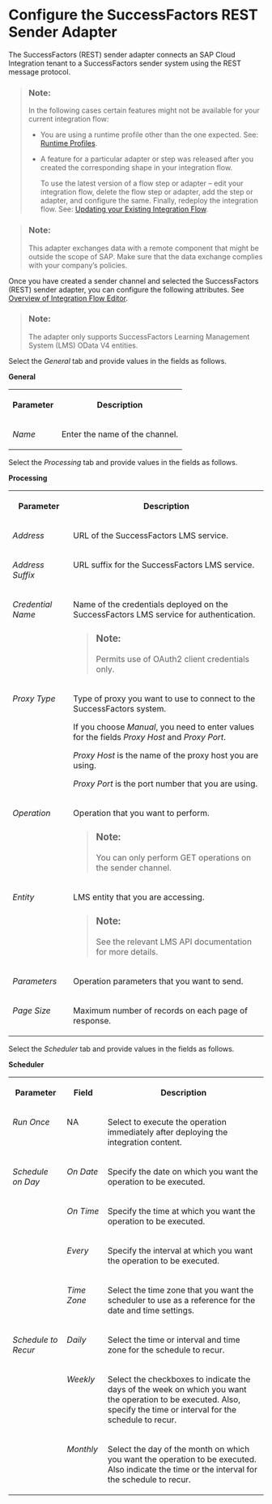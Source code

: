 <!-- loio9f0646b481764b4b890a342c3e14a002 -->

# Configure the SuccessFactors REST Sender Adapter

The SuccessFactors \(REST\) sender adapter connects an SAP Cloud Integration tenant to a SuccessFactors sender system using the REST message protocol.

> ### Note:  
> In the following cases certain features might not be available for your current integration flow:
> 
> -   You are using a runtime profile other than the one expected. See: [Runtime Profiles](../IntegrationSettings/runtime-profiles-8007daa.md).
> 
> -   A feature for a particular adapter or step was released after you created the corresponding shape in your integration flow.
> 
>     To use the latest version of a flow step or adapter – edit your integration flow, delete the flow step or adapter, add the step or adapter, and configure the same. Finally, redeploy the integration flow. See: [Updating your Existing Integration Flow](updating-your-existing-integration-flow-1f9e879.md).

> ### Note:  
> This adapter exchanges data with a remote component that might be outside the scope of SAP. Make sure that the data exchange complies with your company’s policies.

Once you have created a sender channel and selected the SuccessFactors \(REST\) sender adapter, you can configure the following attributes. See [Overview of Integration Flow Editor](overview-of-integration-flow-editor-db10beb.md).

> ### Note:  
> The adapter only supports SuccessFactors Learning Management System \(LMS\) OData V4 entities.

Select the *General* tab and provide values in the fields as follows.

**General**


<table>
<tr>
<th valign="top">

Parameter



</th>
<th valign="top">

Description



</th>
</tr>
<tr>
<td valign="top">

*Name*



</td>
<td valign="top">

Enter the name of the channel.



</td>
</tr>
</table>

Select the *Processing* tab and provide values in the fields as follows.

**Processing**


<table>
<tr>
<th valign="top">

Parameter



</th>
<th valign="top">

Description



</th>
</tr>
<tr>
<td valign="top">

*Address* 



</td>
<td valign="top">

URL of the SuccessFactors LMS service.



</td>
</tr>
<tr>
<td valign="top">

*Address Suffix* 



</td>
<td valign="top">

URL suffix for the SuccessFactors LMS service.



</td>
</tr>
<tr>
<td valign="top">

*Credential Name* 



</td>
<td valign="top">

Name of the credentials deployed on the SuccessFactors LMS service for authentication.

> ### Note:  
> Permits use of OAuth2 client credentials only.



</td>
</tr>
<tr>
<td valign="top">

*Proxy Type* 



</td>
<td valign="top">

Type of proxy you want to use to connect to the SuccessFactors system.

If you choose *Manual*, you need to enter values for the fields *Proxy Host* and *Proxy Port*.

*Proxy Host* is the name of the proxy host you are using.

*Proxy Port* is the port number that you are using.



</td>
</tr>
<tr>
<td valign="top">

*Operation* 



</td>
<td valign="top">

Operation that you want to perform.

> ### Note:  
> You can only perform GET operations on the sender channel.



</td>
</tr>
<tr>
<td valign="top">

*Entity* 



</td>
<td valign="top">

LMS entity that you are accessing.

> ### Note:  
> See the relevant LMS API documentation for more details.



</td>
</tr>
<tr>
<td valign="top">

*Parameters* 



</td>
<td valign="top">

Operation parameters that you want to send.



</td>
</tr>
<tr>
<td valign="top">

*Page Size* 



</td>
<td valign="top">

Maximum number of records on each page of response.



</td>
</tr>
</table>

Select the *Scheduler* tab and provide values in the fields as follows.

**Scheduler**


<table>
<tr>
<th valign="top">

Parameter



</th>
<th valign="top">

Field



</th>
<th valign="top">

Description



</th>
</tr>
<tr>
<td valign="top">

*Run Once* 



</td>
<td valign="top">

NA



</td>
<td valign="top">

Select to execute the operation immediately after deploying the integration content.



</td>
</tr>
<tr>
<td valign="top" rowspan="4">

*Schedule on Day* 



</td>
<td valign="top">

*On Date* 



</td>
<td valign="top">

Specify the date on which you want the operation to be executed.



</td>
</tr>
<tr>
<td valign="top">

*On Time* 



</td>
<td valign="top">

Specify the time at which you want the operation to be executed.



</td>
</tr>
<tr>
<td valign="top">

*Every* 



</td>
<td valign="top">

Specify the interval at which you want the operation to be executed.



</td>
</tr>
<tr>
<td valign="top">

*Time Zone* 



</td>
<td valign="top">

Select the time zone that you want the scheduler to use as a reference for the date and time settings.



</td>
</tr>
<tr>
<td valign="top" rowspan="3">

*Schedule to Recur* 



</td>
<td valign="top">

*Daily* 



</td>
<td valign="top">

Select the time or interval and time zone for the schedule to recur.



</td>
</tr>
<tr>
<td valign="top">

*Weekly* 



</td>
<td valign="top">

Select the checkboxes to indicate the days of the week on which you want the operation to be executed. Also, specify the time or interval for the schedule to recur.



</td>
</tr>
<tr>
<td valign="top">

*Monthly* 



</td>
<td valign="top">

Select the day of the month on which you want the operation to be executed. Also indicate the time or the interval for the schedule to recur.



</td>
</tr>
</table>

